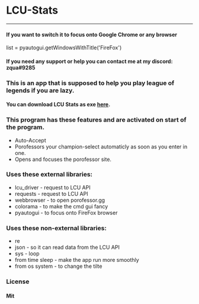 # LCU-Stats 
***
#### If you want to switch it to focus onto Google Chrome or any browser
list = pyautogui.getWindowsWithTitle('FireFox')
#### If you need any support or help you can contact me at my discord: zqua#9285
### This is an app that is supposed to help you play league of legends if you are lazy.

#### You can download LCU Stats as exe [here](https://github.com/zquaa/LCU-Stats/releases).

### This program has these features and are activated on start of the program.
* Auto-Accept
* Porofessors your champion-select automaticly as soon as you enter in one.
* Opens and focuses the porofessor site.

### Uses these external libraries:
* lcu_driver - request to LCU API
* requests - request to LCU API
* webbrowser - to open porofessor.gg
* colorama - to make the cmd gui fancy
* pyautogui - to focus onto FireFox browser
### Uses these non-external libraries:
* re
* json - so it can read data from the LCU API
* sys - loop
* from time sleep - make the app run more smoothly
* from os system - to change the tilte

### License

#### Mit
